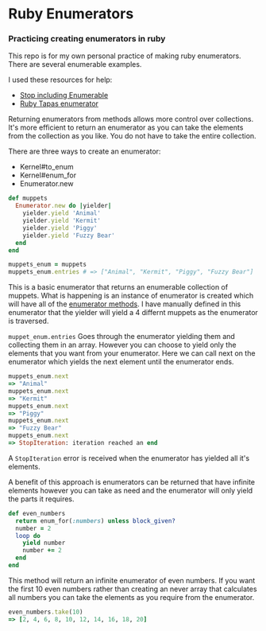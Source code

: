 # Ruby Enumerators
### Practicing creating enumerators in ruby
This repo is for my own personal practice of making ruby enumerators. There are
several enumerable examples.  

I used these resources for help:  
* [Stop including Enumerable](http://blog.arkency.com/2014/01/ruby-to-enum-for-enumerator/)  
* [Ruby Tapas enumerator](http://devblog.avdi.org/2013/09/10/rubytapas-freebie-enumerator/)  

Returning enumerators from methods allows more control over collections. It's
more efficient to return an enumerator as you can take the elements from the
collection as you like. You do not have to take the entire collection.

There are three ways to create an enumerator:
* Kernel#to_enum
* Kernel#enum_for
* Enumerator.new
```ruby
def muppets
  Enumerator.new do |yielder|
    yielder.yield 'Animal'
    yielder.yield 'Kermit'
    yielder.yield 'Piggy'
    yielder.yield 'Fuzzy Bear'
  end
end

muppets_enum = muppets
muppets_enum.entries # => ["Animal", "Kermit", "Piggy", "Fuzzy Bear"]
 ```
This is a basic enumerator that returns an enumerable collection of muppets.
What is happening is an instance of enumerator is created which will have all of
the [enumerator methods](http://ruby-doc.org/core-2.2.0/Enumerator.html). I have
manually defined in this enumerator that the yielder will yield a 4 differnt
muppets as the enumerator is traversed.

`muppet_enum.entries` Goes through the enumerator yielding them and collecting
them in an array.
However you can choose to yield only the elements that you want from your
enumerator. Here we can call next on the enumerator which yields the next
element until the enumerator ends.
```ruby
muppets_enum.next 
=> "Animal"
muppets_enum.next 
=> "Kermit"
muppets_enum.next 
=> "Piggy"
muppets_enum.next 
=> "Fuzzy Bear"
muppets_enum.next 
=> StopIteration: iteration reached an end
```
A `StopIteration` error is received when the enumerator has yielded all it's
elements.

A benefit of this approach is enumerators can be returned that have infinite
elements however you can take as need and the enumerator will only yield the
parts it requires.
```ruby
def even_numbers
  return enum_for(:numbers) unless block_given?
  number = 2
  loop do
    yield number
    number += 2
  end
end
```
This method will return an infinite enumerator of even numbers. If you want the
first 10 even numbers rather than creating an never array that calculates all
numbers you can take the elements as you require from the enumerator.
```ruby
even_numbers.take(10)
=> [2, 4, 6, 8, 10, 12, 14, 16, 18, 20]
```
